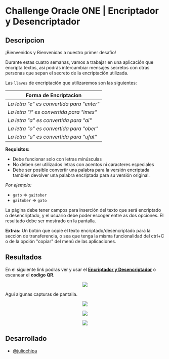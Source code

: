 # Challenge Oracle ONE | Encriptador y Desencriptador

## Descripcion

¡Bienvenidos y Bienvenidas a nuestro primer desafío!

Durante estas cuatro semanas, vamos a trabajar en una aplicación que encripta textos, así podrás intercambiar mensajes secretos con otras personas que sepan el secreto de la encriptación utilizada.

Las `llaves` de encriptación que utilizaremos son las siguientes:

| Forma de Encriptacion  | 
| ----------------- |
| *La letra "e" es convertida para "enter"* |
| *La letra "i" es convertida para "imes"* |
| *La letra "a" es convertida para "ai"* | 
| *La letra "o" es convertida para "ober"* | 
| *La letra "u" es convertida para "ufat"* | 

**Requisitos:**
- Debe funcionar solo con letras minúsculas
- No deben ser utilizados letras con acentos ni caracteres especiales
- Debe ser posible convertir una palabra para la versión encriptada también devolver una palabra encriptada para su versión original.

*Por ejemplo:*
- `gato` => `gaitober`
-   `gaitober` => `gato`

La página debe tener campos para
inserción del texto que será encriptado o desencriptado, y el usuario debe poder escoger entre as dos opciones.
El resultado debe ser mostrado en la pantalla.

**Extras:**
Un botón que copie el texto encriptado/desencriptado para la sección de transferencia, o sea que tenga la misma funcionalidad del ctrl+C o de la opción "copiar" del menú de las aplicaciones.

## Resultados

En el siguiente link podras ver y usar el [**Encriptador y Desencriptador**](https://juliochipa007.github.io/encriptador_desencriptador/ "Encriptador y Desencriptador") o escanear el **codigo QR**.

<p align="center">
  <img src="https://user-images.githubusercontent.com/28883216/211051746-ba858a9e-9f42-4af7-9448-f99c549464fc.png">
</p>

Agui algunas capturas de pantalla.
<p align="center">
  <img src="https://user-images.githubusercontent.com/28883216/211025693-d6fb7f9b-d971-4235-816c-c9132332741f.png">
</p>

<p align="center" width= "50%">
  <img src="https://user-images.githubusercontent.com/28883216/211043934-19bb1fe7-2c90-4e4b-ba00-41c629eb3aac.png">
</p>

<p align="center">
  <img src="https://user-images.githubusercontent.com/28883216/211047834-d99dd1a0-1f6f-4e77-8937-0690a64b768e.png">
</p>

## Desarrollado

- [@juliochipa](https://github.com/juliochipa007)
